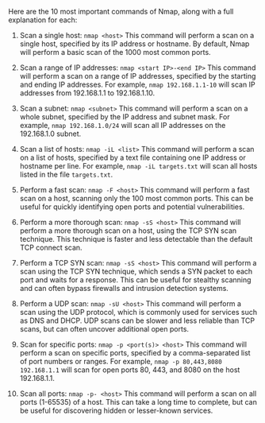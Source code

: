 Here are the 10 most important commands of Nmap, along with a full explanation for each:

1. Scan a single host: `nmap <host>`
   This command will perform a scan on a single host, specified by its IP address or hostname. By default, Nmap will perform a basic scan of the 1000 most common ports.

2. Scan a range of IP addresses: `nmap <start IP>-<end IP>`
   This command will perform a scan on a range of IP addresses, specified by the starting and ending IP addresses. For example, `nmap 192.168.1.1-10` will scan IP addresses from 192.168.1.1 to 192.168.1.10.

3. Scan a subnet: `nmap <subnet>`
   This command will perform a scan on a whole subnet, specified by the IP address and subnet mask. For example, `nmap 192.168.1.0/24` will scan all IP addresses on the 192.168.1.0 subnet.

4. Scan a list of hosts: `nmap -iL <list>`
   This command will perform a scan on a list of hosts, specified by a text file containing one IP address or hostname per line. For example, `nmap -iL targets.txt` will scan all hosts listed in the file `targets.txt`.

5. Perform a fast scan: `nmap -F <host>`
   This command will perform a fast scan on a host, scanning only the 100 most common ports. This can be useful for quickly identifying open ports and potential vulnerabilities.

6. Perform a more thorough scan: `nmap -sS <host>`
   This command will perform a more thorough scan on a host, using the TCP SYN scan technique. This technique is faster and less detectable than the default TCP connect scan.

7. Perform a TCP SYN scan: `nmap -sS <host>`
   This command will perform a scan using the TCP SYN technique, which sends a SYN packet to each port and waits for a response. This can be useful for stealthy scanning and can often bypass firewalls and intrusion detection systems.

8. Perform a UDP scan: `nmap -sU <host>`
   This command will perform a scan using the UDP protocol, which is commonly used for services such as DNS and DHCP. UDP scans can be slower and less reliable than TCP scans, but can often uncover additional open ports.

9. Scan for specific ports: `nmap -p <port(s)> <host>`
   This command will perform a scan on specific ports, specified by a comma-separated list of port numbers or ranges. For example, `nmap -p 80,443,8080 192.168.1.1` will scan for open ports 80, 443, and 8080 on the host 192.168.1.1.

10. Scan all ports: `nmap -p- <host>`
    This command will perform a scan on all ports (1-65535) of a host. This can take a long time to complete, but can be useful for discovering hidden or lesser-known services.
